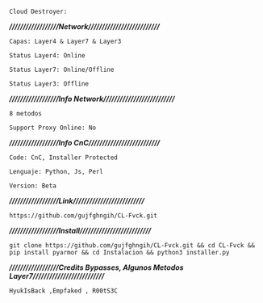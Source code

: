 ```Cloud Destroyer:```

***//////////////////Network//////////////////////////***

```Capas: Layer4 & Layer7 & Layer3```

```Status Layer4: Online```

```Status Layer7: Online/Offline```

```Status Layer3: Offline```


***//////////////////Info Network//////////////////////////***

```8 metodos```

```Support Proxy Online: No```

***//////////////////Info CnC//////////////////////////***

```Code: CnC, Installer Protected```

```Lenguaje: Python, Js, Perl```

```Version: Beta```

***//////////////////Link//////////////////////////***

```https://github.com/gujfghngih/CL-Fvck.git```

***//////////////////Install//////////////////////////***

```git clone https://github.com/gujfghngih/CL-Fvck.git && cd CL-Fvck && pip install pyarmor && cd Instalacion && python3 installer.py```

***//////////////////Credits Bypasses, Algunos Metodos Layer7//////////////////////////***

```HyukIsBack ,Empfaked , R00tS3C ```
